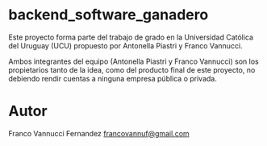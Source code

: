 # backend_software_ganadero
Este proyecto forma parte del trabajo de grado en la Universidad Católica del Uruguay (UCU) propuesto por Antonella Piastri y Franco Vannucci.

Ambos integrantes del equipo (Antonella Piastri y Franco Vannucci) son los propietarios tanto de la idea, como del producto final de este proyecto, no debiendo rendir cuentas a ninguna empresa pública o privada.
# Autor
Franco Vannucci Fernandez <francovannuf@gmail.com>